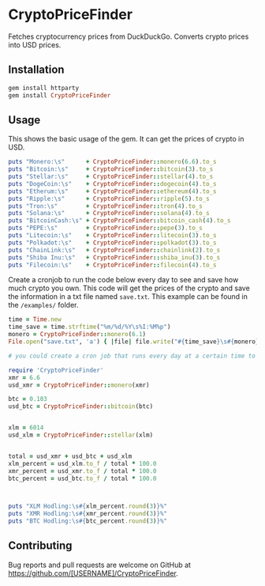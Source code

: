 # CryptoPriceFinder

Fetches cryptocurrency prices from DuckDuckGo. Converts crypto prices into USD prices. 

## Installation
```ruby
gem install httparty
gem install CryptoPriceFinder
```

## Usage

This shows the basic usage of the gem. It can get the prices of crypto in USD. 

```ruby
puts "Monero:\s"      + CryptoPriceFinder::monero(6.6).to_s
puts "Bitcoin:\s"     + CryptoPriceFinder::bitcoin(3).to_s
puts "Stellar:\s"     + CryptoPriceFinder::stellar(4).to_s
puts "DogeCoin:\s"    + CryptoPriceFinder::dogecoin(4).to_s
puts "Etherum:\s"     + CryptoPriceFinder::ethereum(4).to_s
puts "Ripple:\s"      + CryptoPriceFinder::ripple(5).to_s
puts "Tron:\s"        + CryptoPriceFinder::tron(4).to_s
puts "Solana:\s"      + CryptoPriceFinder::solana(4).to_s
puts "BitcoinCash:\s" + CryptoPriceFinder::bitcoin_cash(4).to_s
puts "PEPE:\s"        + CryptoPriceFinder::pepe(3).to_s
puts "Litecoin:\s"    + CryptoPriceFinder::litecoin(3).to_s
puts "Polkadot:\s"    + CryptoPriceFinder::polkadot(3).to_s
puts "ChainLink:\s"   + CryptoPriceFinder::chainlink(2).to_s
puts "Shiba Inu:\s"   + CryptoPriceFinder::shiba_inu(3).to_s
puts "Filecoin:\s"    + CryptoPriceFinder::filecoin(4).to_s
```

Create a cronjob to run the code below every day to see and save how much crypto you own. This code will get the prices of the crypto and save the information in a txt file named `save.txt`. This example can be found in the `/examples/` folder.
```ruby
time = Time.new
time_save = time.strftime("%m/%d/%Y\s%I:%M%p")
monero = CryptoPriceFinder::monero(6.1)
File.open("save.txt", 'a') { |file| file.write("#{time_save}\s#{monero}\n") }

# you could create a cron job that runs every day at a certain time to track the changes of your crypto.
```

```ruby
require 'CryptoPriceFinder'
xmr = 6.6
usd_xmr = CryptoPriceFinder::monero(xmr)

btc = 0.103
usd_btc = CryptoPriceFinder::bitcoin(btc)


xlm = 6014
usd_xlm = CryptoPriceFinder::stellar(xlm)


total = usd_xmr + usd_btc + usd_xlm
xlm_percent = usd_xlm.to_f / total * 100.0
xmr_percent = usd_xmr.to_f / total * 100.0
btc_percent = usd_btc.to_f / total * 100.0



puts "XLM Hodling:\s#{xlm_percent.round(3)}%"
puts "XMR Hodling:\s#{xmr_percent.round(3)}%"
puts "BTC Hodling:\s#{btc_percent.round(3)}%"
```

## Contributing

Bug reports and pull requests are welcome on GitHub at https://github.com/[USERNAME]/CryptoPriceFinder.
